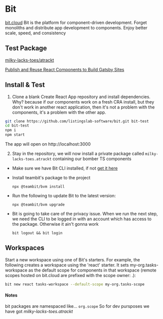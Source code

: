 # Bit

[bit.cloud](https://bit.cloud) Bit is the platform for component-driven development. Forget monoliths and distribute app development to components. Enjoy better scale, speed, and consistency


## Test Package

[milky-lacks-toes/atrackt](https://bit.cloud/milky-lacks-toes/atrackt)

[Publish and Reuse React Components to Build Gatsby Sites](https://blog.bitsrc.io/publish-and-reuse-react-components-to-build-gatsby-sites-faster-7c08c63e6198)

## Install & Test

1. Clone a blank Create React App repository and install dependencies. Why? because if our components work on a fresh CRA install, but they don't work in another react application, then it's not a problem with the components, it's a problem with the other app.

```bash
git clone https://github.com/listingslab-software/bit.git bit-test
cd bit-test
npm i
npm start
```
The app will open on http://localhost:3000

2. Stay in the repository, we will now install a private package called `milky-lacks-toes.atrackt` containing our bomber TS components

- Make sure we have Bit CLI installed, if not [get it here](https://www.npmjs.com/package/bit-cli)
- Install teambit's package to the project 

    `npx @teambit/bvm install`

- Run the following to update Bit to the latest version:

    `npx @teambit/bvm upgrade`

- Bit is going to take care of the privacy issue. When we run the next step, we need the CLI to be logged in with an account which has access to the package. Otherwise it ain't gonna work

    `bit logout && bit login`
  
## Workspaces

Start a new workspace using one of Bit's starters. For example, the following creates a workspace using the 'react' starter. It sets my-org.tasks-workspace as the default scope for components in that workspace (remote scopes hosted on bit.cloud are prefixed with the scope owner: <owner>.<scope-name>):

```bash
bit new react tasks-workspace --default-scope my-org.tasks-scope
```

#### Notes

bit packages are namespaced like... `org.scope`
So for dev pursposes we have got *milky-lacks-toes.atrackt*
